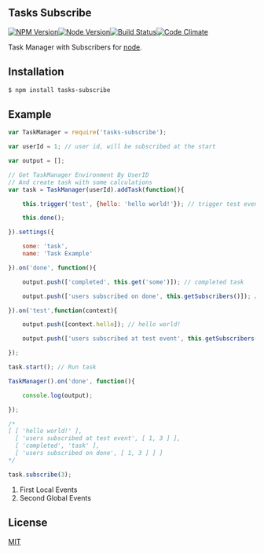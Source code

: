 ## Tasks Subscribe

[![NPM Version][npm-image]][npm-url][![Node Version][node-version-image]][node-url][![Build Status][travis-image]][travis-url][![Code Climate][codeclimate-image]][codeclimate-url]

Task Manager with Subscribers for [node][node-url].

## Installation

```bash
$ npm install tasks-subscribe
```

## Example
```js
var TaskManager = require('tasks-subscribe');

var userId = 1; // user id, will be subscribed at the start

var output = [];

// Get TaskManager Environment By UserID
// And create task with some calculations
var task = TaskManager(userId).addTask(function(){

	this.trigger('test', {hello: 'hello world!'}); // trigger test event

	this.done();

}).settings({

	some: 'task',
	name: 'Task Example'

}).on('done', function(){

	output.push(['completed', this.get('some')]); // completed task

	output.push(['users subscribed on done', this.getSubscribers()]); // get subscribers at end

}).on('test',function(context){

	output.push([context.hello]); // hello world!

	output.push(['users subscribed at test event', this.getSubscribers()]); // get subscribers at any event

});

task.start(); // Run task

TaskManager().on('done', function(){

	console.log(output);

});

/*
[ [ 'hello world!' ],
  [ 'users subscribed at test event', [ 1, 3 ] ],
  [ 'completed', 'task' ],
  [ 'users subscribed on done', [ 1, 3 ] ] ]
*/

task.subscribe(3);
```

1. First Local Events
2. Second Global Events

## License

  [MIT](LICENSE)

[npm-image]: https://img.shields.io/npm/v/tasks-subscribe.svg?style=flat-square
[npm-url]: https://npmjs.org/package/tasks-subscribe
[node-url]: https://nodejs.org/
[node-version-image]: https://img.shields.io/node/v/tasks-subscribe.svg?style=flat-square
[travis-image]: https://img.shields.io/travis/ivansky/node-tasks-subscribe/master.svg?style=flat-square
[travis-url]: https://travis-ci.org/ivansky/node-tasks-subscribe
[codeclimate-image]: https://img.shields.io/codeclimate/github/ivansky/node-tasks-subscribe.svg?style=flat-square
[codeclimate-url]: https://codeclimate.com/github/ivansky/node-tasks-subscribe
